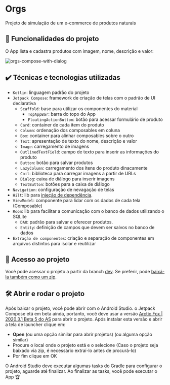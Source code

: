 # Orgs

Projeto de simulação de um e-commerce de produtos naturais

## 🔨 Funcionalidades do projeto

O App lista e cadastra produtos com imagem, nome, descrição e valor:

![orgs-compose-with-dialog](https://user-images.githubusercontent.com/8989346/125638297-56bf1082-2898-40ad-bc8b-ee09f8c2d01e.gif)

## ✔️ Técnicas e tecnologias utilizadas

- `Kotlin`: linguagem padrão do projeto
- `Jetpack Compose`: framework de criação de telas com o padrão de UI declarativa
  - `Scaffold`: base para utilizar os componentes do material
    - `TopAppBar`: barra do topo do App
    - `FloatingActionButton`: botão para acessar formulário de produto
  - `Card`: container de cada item do produto
  - `Column`: ordenação dos composables em coluna
  - `Box`: container para alinhar composables sobre o outro
  - `Text`: apresentação de texto do nome, descrição e valor
  - `Image`: carregamento de imagens
  - `OutlinedTextField`: campo de texto para inserir as informações do produto
  - `Button`: botão para salvar produtos
  - `LazyColumn`: carregamento dos itens do produto dinacamente
  - `Coil`: biblioteca para carregar imagens a partir de URLs
  - `Dialog`: caixa de diálogo para inserir imagens
  - `TextButton`: botões para a caixa de diálogo
- `Navigation`: configuração de nevagação de telas
- `Hilt`: lib para [injeção de dependência](https://www.alura.com.br/artigos/injecao-de-dependencia-do-android-com-o-hilt).
- `ViewModel`: componente para lidar com os dados de cada tela (Composable)
- `Room`: lib para facilitar a comunicação com o banco de dados utilizando o SQLite
  - `DAO`: padrão para salvar e oferecer produtos.
  - `Entity`: definição de campos que devem ser salvos no banco de dados
- `Extração de componentes`: criação e separação de componentes em arquivos distintos para isolar e reutilizar

## 📁 Acesso ao projeto

Você pode acessar o projeto a partir da branch [dev](https://github.com/alexfelipe/orgs-jetpack-compose/tree/dev). Se preferir, pode [baixá-la também como um zip](https://github.com/alexfelipe/orgs-jetpack-compose/archive/refs/heads/dev.zip).

 ## 🛠️ Abrir e rodar o projeto

Após baixar o projeto, você pode abrir com o Android Studio. o Jetpack Compose etá em beta ainda, portanto, você deve usar a versão [Arctic Fox | 2020.3.1 Beta 5 do AS](https://developer.android.com/studio/preview) para abrir o projeto. Após instalar esta versão e abrir a tela de launcher clique em:

- **Open** (ou uma opção similar para abrir projetos) (ou alguma opção similar)
- Procure o local onde o projeto está e o selecione (Caso o projeto seja baixado via zip, é necessário extraí-lo antes de procurá-lo)
- Por fim clique em OK

O Android Studio deve executar algumas tasks do Gradle para configurar o projeto, aguarde até finalizar. Ao finalizar as tasks, você pode executar o App 🏆
